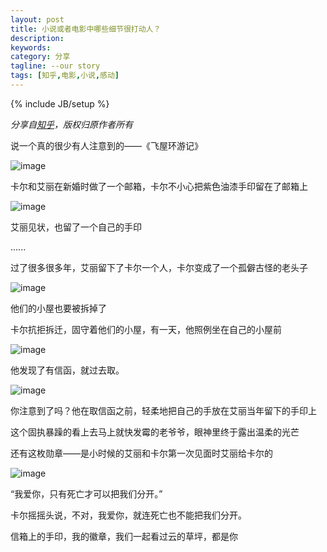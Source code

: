 ```yaml
---
layout: post
title: 小说或者电影中哪些细节很打动人？
description: 
keywords: 
category: 分享
tagline: --our story
tags: [知乎,电影,小说,感动]
---
```

{% include JB/setup %}

*分享自[知乎](http://www.zhihu.com/question/22263269)，版权归原作者所有*

说一个真的很少有人注意到的——《飞屋环游记》

![image](http://class.jackiekuo.com/images/20140520001.jpg)

卡尔和艾丽在新婚时做了一个邮箱，卡尔不小心把紫色油漆手印留在了邮箱上

![image](http://class.jackiekuo.com/images/20140520002.jpg)

艾丽见状，也留了一个自己的手印

......

过了很多很多年，艾丽留下了卡尔一个人，卡尔变成了一个孤僻古怪的老头子

![image](http://class.jackiekuo.com/images/20140520003.jpg)

他们的小屋也要被拆掉了

卡尔抗拒拆迁，固守着他们的小屋，有一天，他照例坐在自己的小屋前

![image](http://class.jackiekuo.com/images/20140520004.jpg)

他发现了有信函，就过去取。

![image](http://class.jackiekuo.com/images/20140520005.jpg)

你注意到了吗？他在取信函之前，轻柔地把自己的手放在艾丽当年留下的手印上

这个固执暴躁的看上去马上就快发霉的老爷爷，眼神里终于露出温柔的光芒

还有这枚勋章——是小时候的艾丽和卡尔第一次见面时艾丽给卡尔的

![image](http://class.jackiekuo.com/images/20140520006.jpg)

“我爱你，只有死亡才可以把我们分开。”

卡尔摇摇头说，不对，我爱你，就连死亡也不能把我们分开。

信箱上的手印，我的徽章，我们一起看过云的草坪，都是你